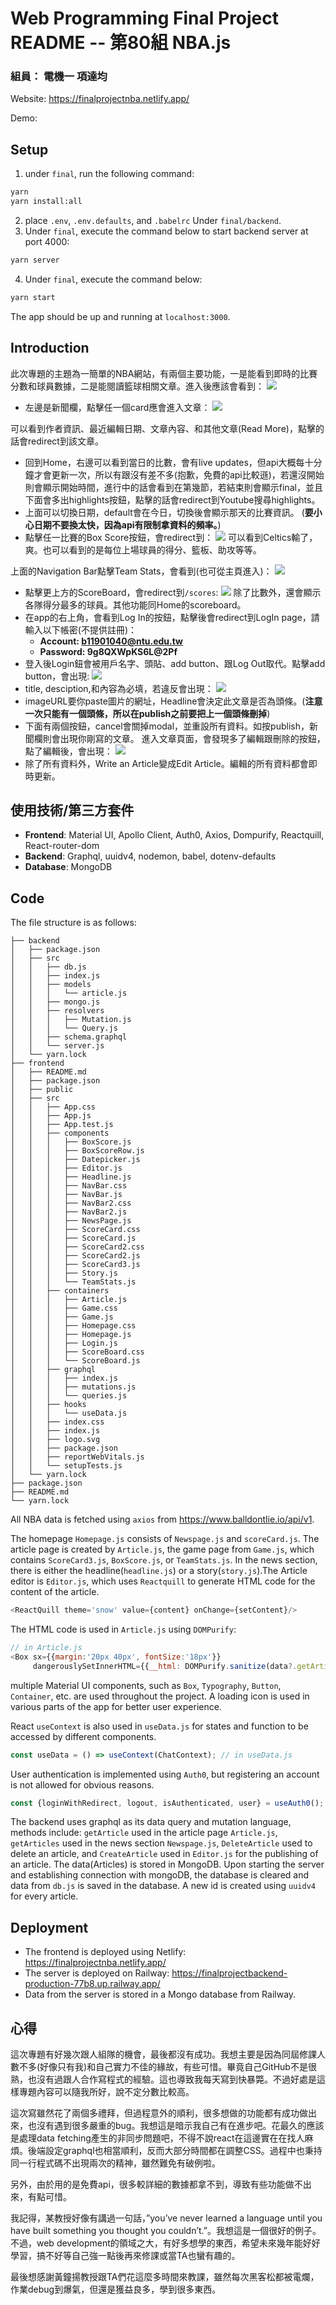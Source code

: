 # Web Programming Final Project README -- 第80組  NBA.js
### 組員： 電機一  項達均
Website: https://finalprojectnba.netlify.app/

Demo:
## Setup
1. under `final`, run the following command:
```bash
yarn
yarn install:all
```
2. place `.env`, `.env.defaults`, and `.babelrc` Under `final/backend`.
3. Under `final`, execute the command below to start backend server at port 4000:
```bash
yarn server
```
4. Under `final`, execute the command below:
```bash
yarn start
```
The app should be up and running at `localhost:3000`.
## Introduction
此次專題的主題為一簡單的NBA網站，有兩個主要功能，一是能看到即時的比賽分數和球員數據，二是能閱讀籃球相關文章。進入後應該會看到：
![](https://i.imgur.com/75Y3yUz.jpg)
* 左邊是新聞欄，點擊任一個card應會進入文章：
![](https://i.imgur.com/xJcWFcI.jpg)

可以看到作者資訊、最近編輯日期、文章內容、和其他文章(Read More)，點擊的話會redirect到該文章。
* 回到Home，右邊可以看到當日的比數，會有live updates，但api大概每十分鐘才會更新一次，所以有跟沒有差不多(抱歉，免費的api比較遜)，若還沒開始則會顯示開始時間，進行中的話會看到在第幾節，若結束則會顯示final，並且下面會多出highlights按鈕，點擊的話會redirect到Youtube搜尋highlights。
* 上面可以切換日期，default會在今日，切換後會顯示那天的比賽資訊。
(**要小心日期不要換太快，因為api有限制拿資料的頻率。**)
* 點擊任一比賽的Box Score按鈕，會redirect到：
![](https://i.imgur.com/aFcTn6h.png)
可以看到Celtics輸了，爽。也可以看到的是每位上場球員的得分、籃板、助攻等等。

上面的Navigation Bar點擊Team Stats，會看到(也可從主頁進入)：
![](https://i.imgur.com/tBtVvPQ.png)
* 點擊更上方的ScoreBoard，會redirect到`/scores`:
![](https://i.imgur.com/wmnYxHy.png)
除了比數外，還會顯示各隊得分最多的球員。其他功能同Home的scoreboard。
* 在app的右上角，會看到Log In的按鈕，點擊後會redirect到LogIn page，請輸入以下帳密(不提供註冊)：
    *  **Account: b11901040@ntu.edu.tw**
    *  **Password: 9g8QXWpKS6L@2Pf**
* 登入後Login鈕會被用戶名字、頭貼、add button、跟Log Out取代。點擊add button，會出現:
  ![](https://i.imgur.com/xmzYArJ.png)
* title, desciption,和內容為必填，若違反會出現：
![](https://i.imgur.com/Njwex6G.png)
* imageURL要你paste圖片的網址，Headline會決定此文章是否為頭條。(**注意一次只能有一個頭條，所以在publish之前要把上一個頭條刪掉**)
* 下面有兩個按鈕，cancel會關掉modal，並重設所有資料。如按publish，新聞欄則會出現你剛寫的文章。
進入文章頁面，會發現多了編輯跟刪除的按鈕，點了編輯後，會出現：
![](https://i.imgur.com/qHaEXIW.png)
* 除了所有資料外，Write an Article變成Edit Article。編輯的所有資料都會即時更新。
## 使用技術/第三方套件
* **Frontend**: Material UI, Apollo Client, Auth0, Axios, Dompurify, Reactquill, React-router-dom
* **Backend**: Graphql, uuidv4, nodemon, babel, dotenv-defaults
* **Database**: MongoDB
## Code
The file structure is as follows:
```
├── backend
│   ├── package.json
│   ├── src
│   │   ├── db.js
│   │   ├── index.js
│   │   ├── models
│   │   │   └── article.js
│   │   ├── mongo.js
│   │   ├── resolvers
│   │   │   ├── Mutation.js
│   │   │   └── Query.js
│   │   ├── schema.graphql
│   │   └── server.js
│   └── yarn.lock
├── frontend
│   ├── README.md
│   ├── package.json
│   ├── public
│   ├── src
│   │   ├── App.css
│   │   ├── App.js
│   │   ├── App.test.js
│   │   ├── components
│   │   │   ├── BoxScore.js
│   │   │   ├── BoxScoreRow.js
│   │   │   ├── Datepicker.js
│   │   │   ├── Editor.js
│   │   │   ├── Headline.js
│   │   │   ├── NavBar.css
│   │   │   ├── NavBar.js
│   │   │   ├── NavBar2.css
│   │   │   ├── NavBar2.js
│   │   │   ├── NewsPage.js
│   │   │   ├── ScoreCard.css
│   │   │   ├── ScoreCard.js
│   │   │   ├── ScoreCard2.css
│   │   │   ├── ScoreCard2.js
│   │   │   ├── ScoreCard3.js
│   │   │   ├── Story.js
│   │   │   └── TeamStats.js
│   │   ├── containers
│   │   │   ├── Article.js
│   │   │   ├── Game.css
│   │   │   ├── Game.js
│   │   │   ├── Homepage.css
│   │   │   ├── Homepage.js
│   │   │   ├── Login.js
│   │   │   ├── ScoreBoard.css
│   │   │   └── ScoreBoard.js
│   │   ├── graphql
│   │   │   ├── index.js
│   │   │   ├── mutations.js
│   │   │   └── queries.js
│   │   ├── hooks
│   │   │   └── useData.js
│   │   ├── index.css
│   │   ├── index.js
│   │   ├── logo.svg
│   │   ├── package.json
│   │   ├── reportWebVitals.js
│   │   └── setupTests.js
│   └── yarn.lock
├── package.json
├── README.md
└── yarn.lock
```
All NBA data is fetched using `axios` from https://www.balldontlie.io/api/v1.

The homepage `Homepage.js` consists of `Newspage.js` and `scoreCard.js`. The article page is created by `Article.js`,
the game page from `Game.js`, which contains `ScoreCard3.js`, `BoxScore.js`, or `TeamStats.js`. In the news section, there is either the 
headline(`headline.js`) or a story(`story.js`).The Article editor is `Editor.js`, which uses `Reactquill` to generate HTML code for the content
of the article. 
```javascript
<ReactQuill theme='snow' value={content} onChange={setContent}/>
```
The HTML code is used in `Article.js` using `DOMPurify`:
``` javascript
// in Article.js
<Box sx={{margin:'20px 40px', fontSize:'18px'}} 
     dangerouslySetInnerHTML={{__html: DOMPurify.sanitize(data?.getArticle.content),}}></Box>
```
multiple Material UI components, such as `Box`, `Typography`, `Button`, `Container`, etc. are used throughout the project. A loading icon is used in various parts of the app 
for better user experience.

React `useContext` is also used in `useData.js` for states and function to be accessed by different components.
```javascript
const useData = () => useContext(ChatContext); // in useData.js
```
User authentication is implemented using `Auth0`, but registering an account is not allowed for obvious reasons.
```javascript
const {loginWithRedirect, logout, isAuthenticated, user} = useAuth0();
```

The backend uses graphql as its data query and mutation language, methods include: `getArticle` used in the article page `Article.js`, `getArticles` used in the news section
`Newspage.js`, `DeleteArticle` used to delete an article, and `CreateArticle` used in `Editor.js` for the publishing of an article. The data(Articles) is stored in MongoDB. 
Upon starting the server and establishing connection with mongoDB, the database is cleared and data from `db.js` is saved in the database. A new id is created using `uuidv4` for every article.
## Deployment
* The frontend is deployed using Netlify: https://finalprojectnba.netlify.app/
* The server is deployed on Railway: https://finalprojectbackend-production-77b8.up.railway.app/
* Data from the server is stored in a Mongo database from Railway.
## 心得
這次專題有好幾次跟人組隊的機會，最後都沒有成功。我想主要是因為同屆修課人數不多(好像只有我)和自己實力不佳的緣故，有些可惜。畢竟自己GitHub不是很熟，也沒有過跟人合作寫程式的經驗。這也導致我每天寫到快暴斃。不過好處是這樣專題內容可以隨我所好，說不定分數比較高。

這次寫雖然花了兩個多禮拜，但過程意外的順利，很多想做的功能都有成功做出來，也沒有遇到很多嚴重的bug。我想這是暗示我自己有在進步吧。花最久的應該是處理data fetching產生的非同步問題吧，不得不說react在這邊實在在找人麻煩。後端設定graphql也相當順利，反而大部分時間都在調整CSS。過程中也秉持同一行程式碼不出現兩次的精神，雖然難免有破例啦。

另外，由於用的是免費api，很多較詳細的數據都拿不到，導致有些功能做不出來，有點可惜。

我記得，某教授好像有講過一句話，”you’ve never learned a language until you have built something you thought you couldn’t.”。我想這是一個很好的例子。不過，web development的領域之大，有好多想學的東西，希望未來幾年能好好學習，搞不好等自己強一點後再來修課或當TA也蠻有趣的。

最後想感謝黃鐘揚教授跟TA們花這麼多時間來教課，雖然每次黑客松都被電爛，作業debug到爆氣，但還是獲益良多，學到很多東西。
